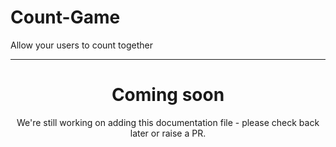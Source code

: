 # Count-Game

Allow your users to count together

---

<center><h1>Coming soon</h1></center>
<center>We're still working on adding this documentation file - please check back later or raise a PR.</center>